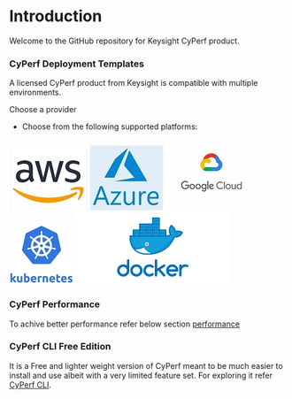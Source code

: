 # Introduction
Welcome to the GitHub repository for Keysight CyPerf product.

### CyPerf Deployment Templates 

A licensed CyPerf product from Keysight is compatible with multiple environments.


Choose a provider

- Choose from the following supported platforms:

[![aws](images/aws.jpg)](deployment/aws)   [![azure](images/azure.jpg)](deployment/azure)   [![GCP](images/GCP.jpg)](deployment/gcp)   [![kubernetes](images/kubernetes.jpg)](deployment/k8s) [![containers](images/containers.png)](deployment/containers)
### CyPerf Performance
To achive better performance refer below section [performance](performance)
### CyPerf CLI Free Edition
It is a Free and lighter weight version of CyPerf meant to be much easier to install and use albeit with a very limited feature set. For exploring it refer [CyPerf CLI](cyperfcli).


